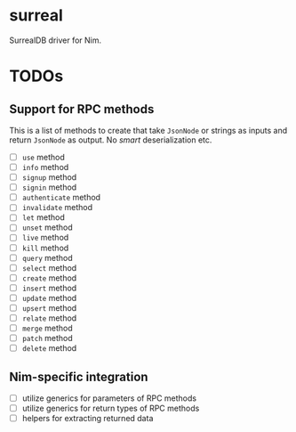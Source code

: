 # surreal
SurrealDB driver for Nim.

# TODOs

## Support for RPC methods

This is a list of methods to create that take `JsonNode` or strings as inputs and return `JsonNode` as output. No _smart_ deserialization etc.

- [ ] `use` method
- [ ] `info` method
- [ ] `signup` method
- [ ] `signin` method
- [ ] `authenticate` method
- [ ] `invalidate` method
- [ ] `let` method
- [ ] `unset` method
- [ ] `live` method
- [ ] `kill` method
- [ ] `query` method
- [ ] `select` method
- [ ] `create` method
- [ ] `insert` method
- [ ] `update` method
- [ ] `upsert` method
- [ ] `relate` method
- [ ] `merge` method
- [ ] `patch` method
- [ ] `delete` method

## Nim-specific integration

- [ ] utilize generics for parameters of RPC methods
- [ ] utilize generics for return types of RPC methods
- [ ] helpers for extracting returned data